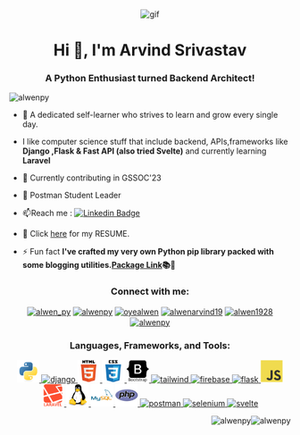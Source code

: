 <div id="header" align="center">
  <img align="center" src="https://user-images.githubusercontent.com/55389276/140866485-8fb1c876-9a8f-4d6a-98dc-08c4981eaf70.gif" alt="gif" width="200" />
</div>
<h1 align="center">Hi 👋, I'm Arvind Srivastav</h1>
<h3 align="center">A Python Enthusiast turned Backend Architect!</h3>

<p align="left"> <img src="https://komarev.com/ghpvc/?username=alwenpy&label=Profile%20views&color=0e75b6&style=flat" alt="alwenpy" /> </p>

- 🌟 A dedicated self-learner who strives to learn and grow every single day.

- I like computer science stuff that include backend, APIs,frameworks like **Django ,Flask & Fast API (also tried Svelte)** and currently learning **Laravel**

- 🍁 Currently contributing in GSSOC'23  

- 🚀 Postman Student Leader

- :mailbox:Reach me : [![Linkedin Badge](https://img.shields.io/badge/-linkedIn-blue?style=flat&logo=linkedin&logoColor=white)](https://www.linkedin.com/in/alwenpy/)

- 📄 Click [here](https://drive.google.com/file/d/1YJAB3ijX1zS499hfoITQv6t7wxeoKqGp/view?usp=drive_link) for my RESUME.

- ⚡ Fun fact **I've crafted my very own Python pip library packed with some blogging utilities.[Package Link](https://pypi.org/project/blogutils/)📚🐍**

<h3 align="center">Connect with me:</h3>
<p align="center">
<a href="https://twitter.com/alwen_py" target="blank"><img align="center" src="https://raw.githubusercontent.com/rahuldkjain/github-profile-readme-generator/master/src/images/icons/Social/twitter.svg" alt="alwen_py" height="30" width="40" /></a>
<a href="https://linkedin.com/in/alwenpy" target="blank"><img align="center" src="https://raw.githubusercontent.com/rahuldkjain/github-profile-readme-generator/master/src/images/icons/Social/linked-in-alt.svg" alt="alwenpy" height="30" width="40" /></a>
<a href="https://instagram.com/oyealwen" target="blank"><img align="center" src="https://raw.githubusercontent.com/rahuldkjain/github-profile-readme-generator/master/src/images/icons/Social/instagram.svg" alt="oyealwen" height="30" width="40" /></a>
<a href="https://www.codechef.com/users/alwenarvind19" target="blank"><img align="center" src="https://cdn.jsdelivr.net/npm/simple-icons@3.1.0/icons/codechef.svg" alt="alwenarvind19" height="30" width="40" /></a>
<a href="https://www.hackerrank.com/alwen1928" target="blank"><img align="center" src="https://raw.githubusercontent.com/rahuldkjain/github-profile-readme-generator/master/src/images/icons/Social/hackerrank.svg" alt="alwen1928" height="30" width="40" /></a>
<a href="https://discord.gg/alwenpy" target="blank"><img align="center" src="https://raw.githubusercontent.com/rahuldkjain/github-profile-readme-generator/master/src/images/icons/Social/discord.svg" alt="alwenpy" height="30" width="40" /></a>
</p>
<h3 align="center">Languages, Frameworks, and Tools:</h3>

<p align="center">
  <a href="https://www.python.org" target="_blank" rel="noreferrer">
    <img src="https://raw.githubusercontent.com/devicons/devicon/master/icons/python/python-original.svg" alt="python" width="40" height="40"/>
  </a>
  <a href="https://www.djangoproject.com/" target="_blank" rel="noreferrer">
    <img src="https://cdn.worldvectorlogo.com/logos/django.svg" alt="django" width="40" height="40"/>
  </a>
  <a href="https://www.w3.org/html/" target="_blank" rel="noreferrer">
    <img src="https://raw.githubusercontent.com/devicons/devicon/master/icons/html5/html5-original-wordmark.svg" alt="html5" width="40" height="40"/>
  </a>
  <a href="https://www.w3schools.com/css/" target="_blank" rel="noreferrer">
    <img src="https://raw.githubusercontent.com/devicons/devicon/master/icons/css3/css3-original-wordmark.svg" alt="css3" width="40" height="40"/>
  </a>
  <a href="https://getbootstrap.com" target="_blank" rel="noreferrer">
    <img src="https://raw.githubusercontent.com/devicons/devicon/master/icons/bootstrap/bootstrap-plain-wordmark.svg" alt="bootstrap" width="40" height="40"/>
  </a>
  <a href="https://tailwindcss.com/" target="_blank" rel="noreferrer">
    <img src="https://www.vectorlogo.zone/logos/tailwindcss/tailwindcss-icon.svg" alt="tailwind" width="40" height="40"/>
  </a>
  <a href="https://firebase.google.com/" target="_blank" rel="noreferrer">
    <img src="https://www.vectorlogo.zone/logos/firebase/firebase-icon.svg" alt="firebase" width="40" height="40"/>
  </a>
  <a href="https://flask.palletsprojects.com/" target="_blank" rel="noreferrer">
    <img src="https://www.vectorlogo.zone/logos/pocoo_flask/pocoo_flask-icon.svg" alt="flask" width="40" height="40"/>
  </a>
  <a href="https://developer.mozilla.org/en-US/docs/Web/JavaScript" target="_blank" rel="noreferrer">
    <img src="https://raw.githubusercontent.com/devicons/devicon/master/icons/javascript/javascript-original.svg" alt="javascript" width="40" height="40"/>
  </a>
  <a href="https://laravel.com/" target="_blank" rel="noreferrer">
    <img src="https://raw.githubusercontent.com/devicons/devicon/master/icons/laravel/laravel-plain-wordmark.svg" alt="laravel" width="40" height="40"/>
  </a>
  <a href="https://www.linux.org/" target="_blank" rel="noreferrer">
    <img src="https://raw.githubusercontent.com/devicons/devicon/master/icons/linux/linux-original.svg" alt="linux" width="40" height="40"/>
  </a>
  <a href="https://www.mysql.com/" target="_blank" rel="noreferrer">
    <img src="https://raw.githubusercontent.com/devicons/devicon/master/icons/mysql/mysql-original-wordmark.svg" alt="mysql" width="40" height="40"/>
  </a>
  <a href="https://www.php.net" target="_blank" rel="noreferrer">
    <img src="https://raw.githubusercontent.com/devicons/devicon/master/icons/php/php-original.svg" alt="php" width="40" height="40"/>
  </a>
  <a href="https://postman.com" target="_blank" rel="noreferrer">
    <img src="https://www.vectorlogo.zone/logos/getpostman/getpostman-icon.svg" alt="postman" width="40" height="40"/>
  </a>
  
  <a href="https://www.selenium.dev" target="_blank" rel="noreferrer">
    <img src="https://raw.githubusercontent.com/detain/svg-logos/780f25886640cef088af994181646db2f6b1a3f8/svg/selenium-logo.svg" alt="selenium" width="40" height="40"/>
  </a>
  <a href="https://svelte.dev" target="_blank" rel="noreferrer">
    <img src="https://upload.wikimedia.org/wikipedia/commons/1/1b/Svelte_Logo.svg" alt="svelte" width="40" height="40"/>
  </a>
  
</p>

<p><img align="right" src="https://github-readme-stats.vercel.app/api/top-langs?username=alwenpy&show_icons=true&locale=en&layout=compact" alt="alwenpy" /></p>

<p><img align="right" src="https://github-readme-streak-stats.herokuapp.com/?user=alwenpy&" alt="alwenpy" /></p>

